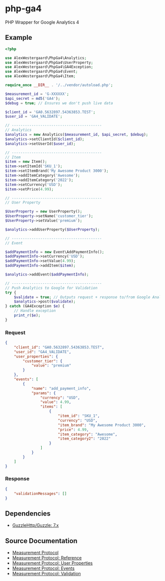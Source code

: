 # php-ga4
PHP Wrapper for Google Analytics 4

## Example
```php
<?php

use AlexWestergaard\PhpGa4\Analytics;
use AlexWestergaard\PhpGa4\UserProperty;
use AlexWestergaard\PhpGa4\GA4Exception;
use AlexWestergaard\PhpGa4\Event;
use AlexWestergaard\PhpGa4\Item;

require_once __DIR__ . '/../vendor/autoload.php';

$measurement_id = 'G-XXXXXX';
$api_secret = md5('GA4');
$debug = true; // Ensures we don't push live data

$client_id = 'GA0.5632897.54363853.TEST';
$user_id = 'GA4_VALIDATE';

// -----------------------------------------
// Analytics
$analytics = new Analytics($measurement_id, $api_secret, $debug);
$analytics->setClientId($client_id);
$analytics->setUserId($user_id);

// -----------------------------------------
// Item
$item = new Item();
$item->setItemId('SKU_1');
$item->setItemBrand('My Awesome Product 3000');
$item->addItemCategory('Awesome');
$item->addItemCategory('2022');
$item->setCurrency('USD');
$item->setPrice(4.99);

// -----------------------------------------
// User Property

$UserProperty = new UserProperty();
$UserProperty->setName('customer_tier');
$UserProperty->setValue('premium');

$analytics->addUserProperty($UserProperty);

// -----------------------------------------
// Event

$addPaymentInfo = new Event\AddPaymentInfo();
$addPaymentInfo->setCurrency('USD');
$addPaymentInfo->setValue(4.99);
$addPaymentInfo->addItem($item);

$analytics->addEvent($addPaymentInfo);

// -----------------------------------------
// Push Analytics to Google for Validation
try {
    $validate = true; // Outputs request + response to/from Google Analytics
    $analytics->post($validate);
} catch (GA4Exception $e) {
    // Handle exception
    print_r($e);
}
```

### Request
```json
{
    "client_id": "GA0.5632897.54363853.TEST",
    "user_id": "GA4_VALIDATE",
    "user_properties": {
        "customer_tier": {
            "value": "premium"
        }
    },
    "events": [
        {
            "name": "add_payment_info",
            "params": {
                "currency": "USD",
                "value": 4.99,
                "items": [
                    {
                        "item_id": "SKU_1",
                        "currency": "USD",
                        "item_brand": "My Awesome Product 3000",
                        "price": 4.99,
                        "item_category": "Awesome",
                        "item_category2": "2022"
                    }
                ]
            }
        }
    ]
}
```

### Response
```json
{
    "validationMessages": []
}
```

## Dependencies
- [GuzzleHttp/Guzzle: 7.x](https://packagist.org/packages/guzzlehttp/guzzle)

## Source Documentation
- [Measurement Protocol](https://developers.google.com/analytics/devguides/collection/protocol/ga4)
- [Measurement Protocol: Reference](https://developers.google.com/analytics/devguides/collection/protocol/ga4/reference?client_type=gtag)
- [Measurement Protocol: User Properties](https://developers.google.com/analytics/devguides/collection/protocol/ga4/user-properties?client_type=gtag)
- [Measurement Protocol: Events](https://developers.google.com/analytics/devguides/collection/protocol/ga4/reference/events)
- [Measurement Protocol: Validation](https://developers.google.com/analytics/devguides/collection/protocol/ga4/validating-events?client_type=gtag)